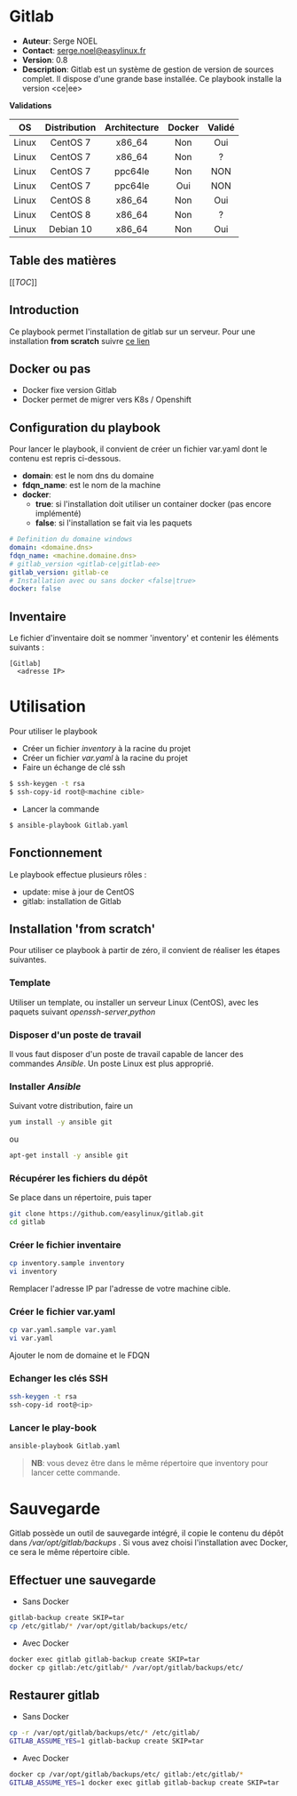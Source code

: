 # Gitlab

* **Auteur**: Serge NOEL
* **Contact**: serge.noel@easylinux.fr
* **Version**: 0.8
* **Description**: Gitlab est un système de gestion de version de sources complet. Il dispose d'une grande base installée. Ce playbook installe la version <ce|ee>

**Validations**

|  OS   | Distribution | Architecture | Docker | Validé |     
|:-----:|:------------:|:------------:|:------:|:------:|   
| Linux | CentOS 7     |  x86_64      | Non    | Oui    |     
| Linux | CentOS 7     |  x86_64      | Non    | ?      |     
| Linux | CentOS 7     |  ppc64le     | Non    | NON    |     
| Linux | CentOS 7     |  ppc64le     | Oui    | NON    |     
| Linux | CentOS 8     |  x86_64      | Non    | Oui    |     
| Linux | CentOS 8     |  x86_64      | Non    | ?      |     
| Linux | Debian 10    |  x86_64      | Non    | Oui    |     


Table des matières 
------------------
[[_TOC_]]

## Introduction

Ce playbook permet l'installation de gitlab sur un serveur. Pour une installation **from scratch** suivre [ce lien](#installation-from-scratch) 

## Docker ou pas

* Docker fixe version Gitlab
* Docker permet de migrer vers K8s / Openshift



## Configuration du playbook

Pour lancer le playbook, il convient de créer un fichier var.yaml dont le contenu est repris ci-dessous.

* **domain**: est le nom dns du domaine 
* **fdqn_name**: est le nom de la machine
* **docker**: 
  * **true**: si l'installation doit utiliser un container docker (pas encore implémenté)
  * **false**: si l'installation se fait via les paquets

```yaml
# Definition du domaine windows
domain: <domaine.dns>
fdqn_name: <machine.domaine.dns>
# gitlab_version <gitlab-ce|gitlab-ee>  
gitlab_version: gitlab-ce
# Installation avec ou sans docker <false|true> 
docker: false
``` 

## Inventaire

Le fichier d'inventaire doit se nommer 'inventory' et contenir les éléments suivants :
```
[Gitlab]
  <adresse IP>
```

# Utilisation

Pour utiliser le playbook

* Créer un fichier *inventory* à la racine du projet
* Créer un fichier *var.yaml* à la racine du projet
* Faire un échange de clé ssh

```bash
$ ssh-keygen -t rsa
$ ssh-copy-id root@<machine cible>
``` 

* Lancer la commande

```bash
$ ansible-playbook Gitlab.yaml
```  

## Fonctionnement

Le playbook effectue plusieurs rôles :
* update: mise à jour de CentOS
* gitlab: installation de Gitlab

## Installation 'from scratch'

Pour utiliser ce playbook à partir de zéro, il convient de réaliser les étapes suivantes.

### Template

Utiliser un template, ou installer un serveur Linux (CentOS), avec les paquets suivant *openssh-server*,*python* 

### Disposer d'un poste de travail 

Il vous faut disposer d'un poste de travail capable de lancer des commandes *Ansible*. Un poste Linux est plus approprié.

### Installer *Ansible*

Suivant votre distribution, faire un 
```bash
yum install -y ansible git
```
ou
```bash
apt-get install -y ansible git 
```
### Récupérer les fichiers du dépôt

Se place dans un répertoire, puis taper 

```bash 
git clone https://github.com/easylinux/gitlab.git 
cd gitlab
```

### Créer le fichier inventaire

```bash
cp inventory.sample inventory
vi inventory
```
Remplacer l'adresse IP par l'adresse de votre machine cible.
 
### Créer le fichier var.yaml

```bash
cp var.yaml.sample var.yaml
vi var.yaml
```

Ajouter le nom de domaine et le FDQN

### Echanger les clés SSH

```bash
ssh-keygen -t rsa
ssh-copy-id root@<ip>
```

### Lancer le play-book

```bash
ansible-playbook Gitlab.yaml
```

> **NB**: vous devez être dans le même répertoire que inventory pour lancer cette commande.

# Sauvegarde

Gitlab possède un outil de sauvegarde intégré, il copie le contenu du dépôt dans */var/opt/gitlab/backups* . Si vous avez choisi l'installation avec Docker, ce sera le même répertoire cible. 

## Effectuer une sauvegarde

* Sans Docker
```bash
gitlab-backup create SKIP=tar
cp /etc/gitlab/* /var/opt/gitlab/backups/etc/
```
* Avec Docker
```bash
docker exec gitlab gitlab-backup create SKIP=tar
docker cp gitlab:/etc/gitlab/* /var/opt/gitlab/backups/etc/
```

## Restaurer gitlab

* Sans Docker
```bash
cp -r /var/opt/gitlab/backups/etc/* /etc/gitlab/ 
GITLAB_ASSUME_YES=1 gitlab-backup create SKIP=tar
```
* Avec Docker
```bash
docker cp /var/opt/gitlab/backups/etc/ gitlab:/etc/gitlab/* 
GITLAB_ASSUME_YES=1 docker exec gitlab gitlab-backup create SKIP=tar
```



